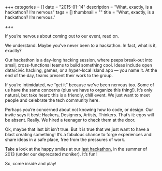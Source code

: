 +++
categories = []
date = "2015-01-14"
description = "What, exactly, is a hackathon? I’m nervous"
tags = []
thumbnail = ""
title = "What, exactly, is a hackathon? I’m nervous."

+++


If you’re nervous about coming out to our event, read on.

We understand. Maybe you’ve never been to a hackathon. In fact, what is it, exactly?

Our hackathon is a day-long hacking session, where peeps break-out into small, cross-functional teams to build something cool. Ideas include open data/civic hacking, games, or a hyper-local Island app — you name it. At the end of the day, teams present their work to the group.

If you’re intimidated, we “get it” because we’ve been nervous too. Some of us have the same concerns (plus we have to organize this thing!). It’s only natural, but take heart: this is a friendly, chill event. We just want to meet people and celebrate the tech community here.

Perhaps you’re concerned about not knowing how to code, or design. Our invite says it best: Hackers, Designers, Artists, Thinkers. That’s it: egos will be absent. Really. We hired a teenager to check them at the door.

Ok, maybe that last bit isn’t true. But it is true that we just want to have a blast creating something! It’s a fabulous chance to forge experiences and share ideas in a safe place, free from the pressures of work.

Take a look at the happy smiles at our [last hackathon](http://peihacks.tumblr.com/post/59291523825/thanks), in the summer of 2013 (under our deprecated moniker). It’s fun!

So, come inside and play!